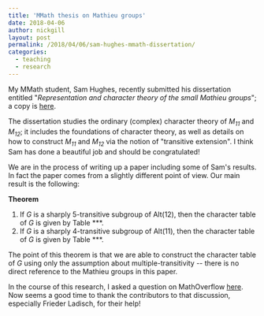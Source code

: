 ```yaml
---
title: 'MMath thesis on Mathieu groups'
date: 2018-04-06
author: nickgill
layout: post
permalink: /2018/04/06/sam-hughes-mmath-dissertation/
categories:
  - teaching
  - research
---
```


My MMath student, Sam Hughes, recently submitted his dissertation entitled "*Representation and character theory of the small Mathieu groups*"; a copy is <a href = "/MMath_Sam.Hughes.pdf">here</a>.

The dissertation studies the ordinary (complex) character theory of *M<sub>11</sub>* and *M<sub>12</sub>*; it includes the foundations of character theory, as well as details on how to construct *M<sub>11</sub>* and *M<sub>12</sub>* via the notion of "transitive extension". I think Sam has done a beautiful job and should be congratulated!

We are in the process of writing up a paper including some of Sam's results. In fact the paper comes from a slightly different point of view. Our main result is the following:

**Theorem** 
 1. If *G* is a sharply 5-transitive subgroup of Alt(12), then the character table of *G* is given by Table ***.
 2. If *G* is a sharply 4-transitive subgroup of Alt(11), then the character table of *G* is given by Table ***.

The point of this theorem is that we are able to construct the character table of *G* using only the assumption about multiple-transitivity -- there is no direct reference to the Mathieu groups in this paper.

In the course of this research, I asked a question on MathOverflow <a href = "https://mathoverflow.net/questions/293859/what-did-frobenius-prove-about-m-12">here</a>. Now seems a good time to thank the contributors to that discussion, especially Frieder Ladisch, for their help!
